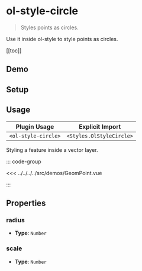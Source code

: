 # ol-style-circle

> Styles points as circles.

Use it inside ol-style to style points as circles.

[[toc]]

## Demo

<script setup>
import GeomPoint from "@demos/GeomPoint.vue"
</script>

<ClientOnly>
<GeomPoint/>
</ClientOnly>

## Setup

<!--@include: ../../styles.plugin.md-->

## Usage

| Plugin Usage        |     Explicit Import      |
|---------------------|:------------------------:|
| `<ol-style-circle>` | `<Styles.OlStyleCircle>` |

Styling a feature inside a vector layer.

::: code-group

<<< ../../../../src/demos/GeomPoint.vue

:::

## Properties

### radius

- **Type**: `Number`

### scale

- **Type**: `Number`
